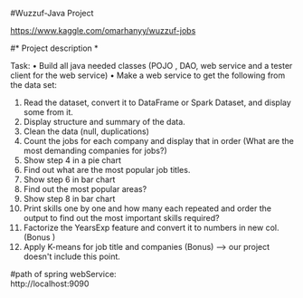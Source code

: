 #Wuzzuf-Java Project

https://www.kaggle.com/omarhanyy/wuzzuf-jobs

#* Project description *

Task:
•	Build all java needed classes (POJO , DAO, web service and a tester client for the web service)
•	Make a web service to get the following from the data set:
1.	Read the dataset, convert it to DataFrame or Spark Dataset, and display some from it.
2.	Display structure and summary of the data.
3.	Clean the data (null, duplications)
4.	Count the jobs for each company and display that in order (What are the most demanding companies for jobs?)
5.	Show step 4 in a pie chart
6.	Find out what are the most popular job titles.
7.	Show step 6 in bar chart
8.	Find out the most popular areas?
9.	Show step 8 in bar chart
10.	Print skills one by one and how many each repeated and order the output to find out the most important skills required?
11.	Factorize the YearsExp feature and convert it to numbers in new col. (Bonus )
12.	Apply K-means for job title and companies (Bonus) --> our project doesn't include this point.

#path of spring webService:  
http://localhost:9090
